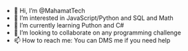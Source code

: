 - 👋 Hi, I’m @MahamatTech
- 👀 I’m interested in JavaScript/Python and SQL and Math
- 🌱 I’m currently learning Puthon and C#
- 💞️ I’m looking to collaborate on any programming challenge
- 📫 How to reach me: You can DMS me if you need help

<!---
MahamatTech/MahamatTech is a ✨ special ✨ repository because its `README.md` (this file) appears on your GitHub profile.
You can click the Preview link to take a look at your changes.
--->
